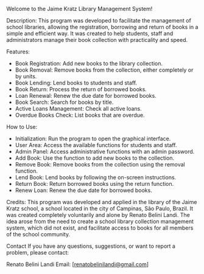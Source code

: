 Welcome to the Jaime Kratz Library Management System!

Description:
This program was developed to facilitate the management of school libraries, allowing the registration, borrowing and return of books in a simple and efficient way. It was created to help students, staff and administrators manage their book collection with practicality and speed.

Features:
* Book Registration: Add new books to the library collection.
* Book Removal: Remove books from the collection, either completely or by units.
* Book Lending: Lend books to students and staff.
* Book Return: Process the return of borrowed books.
* Loan Renewal: Renew the due date for borrowed books.
* Book Search: Search for books by title.
* Active Loans Management: Check all active loans.
* Overdue Books Check: List books that are overdue.

How to Use:
* Initialization: Run the program to open the graphical interface.
* User Area: Access the available functions for students and staff.
* Admin Panel: Access administrative functions with an admin password.
* Add Book: Use the function to add new books to the collection.
* Remove Book: Remove books from the collection using the removal function.
* Lend Book: Lend books by following the on-screen instructions.
* Return Book: Return borrowed books using the return function.
* Renew Loan: Renew the due date for borrowed books.

Credits:
This program was developed and applied in the library of the Jaime Kratz school, a school located in the city of Campinas, São Paulo, Brazil. It was created completely voluntarily and alone by Renato Belini Landi. The idea arose from the need to create a school library collection management system, which did not exist, and facilitate access to books for all members of the school community.

Contact
If you have any questions, suggestions, or want to report a problem, please contact:

Renato Belini Landi
Email: [renatobelinilandi@gmail.com]
